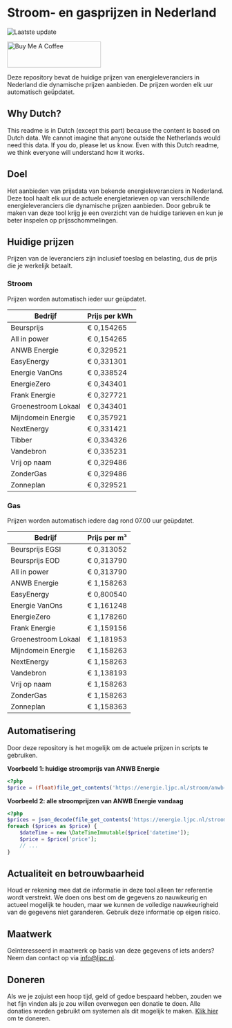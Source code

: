 # Stroom- en gasprijzen in Nederland

![Laatste update](https://img.shields.io/badge/laatste%20update-2025--10--14%2021%3A00%20CET-brightgreen)

<a href="https://www.buymeacoffee.com/Lars-" target="_blank"><img src="https://cdn.buymeacoffee.com/buttons/v2/default-orange.png" alt="Buy Me A Coffee" height="60" style="height: 60px !important;width: 217px !important;" ></a>

Deze repository bevat de huidige prijzen van energieleveranciers in Nederland die dynamische prijzen aanbieden. De prijzen worden elk uur automatisch geüpdatet.

## Why Dutch?

This readme is in Dutch (except this part) because the content is based on Dutch data. We cannot imagine that anyone outside the Netherlands would need this data. If you do, please let us know. Even with this Dutch readme, we think
everyone will understand how it works.

## Doel

Het aanbieden van prijsdata van bekende energieleveranciers in Nederland. Deze tool haalt elk uur de actuele energietarieven op van verschillende energieleveranciers die dynamische prijzen aanbieden. Door gebruik te maken van deze tool
krijg je een overzicht van de huidige tarieven en kun je beter inspelen op prijsschommelingen.

## Huidige prijzen

Prijzen van de leveranciers zijn inclusief toeslag en belasting, dus de prijs die je werkelijk betaalt.

### Stroom

Prijzen worden automatisch ieder uur geüpdatet.

 Bedrijf | Prijs per kWh 
---------|---------------
Beursprijs | € 0,154265
All in power | € 0,154265
ANWB Energie | € 0,329521
EasyEnergy | € 0,331301
Energie VanOns | € 0,338524
EnergieZero | € 0,343401
Frank Energie | € 0,327721
Groenestroom Lokaal | € 0,343401
Mijndomein Energie | € 0,357921
NextEnergy | € 0,331421
Tibber | € 0,334326
Vandebron | € 0,335231
Vrij op naam | € 0,329486
ZonderGas | € 0,329486
Zonneplan | € 0,329521


### Gas

Prijzen worden automatisch iedere dag rond 07.00 uur geüpdatet.

 Bedrijf | Prijs per m³ 
---------|--------------
Beursprijs EGSI | € 0,313052
Beursprijs EOD | € 0,313790
All in power | € 0,313790
ANWB Energie | € 1,158263
EasyEnergy | € 0,800540
Energie VanOns | € 1,161248
EnergieZero | € 1,178260
Frank Energie | € 1,159156
Groenestroom Lokaal | € 1,181953
Mijndomein Energie | € 1,158263
NextEnergy | € 1,158263
Vandebron | € 1,138193
Vrij op naam | € 1,158263
ZonderGas | € 1,158263
Zonneplan | € 1,158363


## Automatisering

Door deze repository is het mogelijk om de actuele prijzen in scripts te gebruiken.

**Voorbeeld 1: huidige stroomprijs van ANWB Energie**

```php
<?php
$price = (float)file_get_contents('https://energie.ljpc.nl/stroom/anwb-energie-nu.txt');

```

**Voorbeeld 2: alle stroomprijzen van ANWB Energie vandaag**

```php
<?php
$prices = json_decode(file_get_contents('https://energie.ljpc.nl/stroom/all-in-power-vandaag.json'),true);
foreach ($prices as $price) {
    $dateTime = new \DateTimeImmutable($price['datetime']);
    $price = $price['price'];
    // ...
}
```

## Actualiteit en betrouwbaarheid

Houd er rekening mee dat de informatie in deze tool alleen ter referentie wordt verstrekt. We doen ons best om de gegevens zo nauwkeurig en actueel mogelijk te houden, maar we kunnen de volledige nauwkeurigheid van de gegevens niet
garanderen. Gebruik deze informatie op eigen risico.

## Maatwerk

Geïnteresseerd in maatwerk op basis van deze gegevens of iets anders? Neem dan contact op
via [info@ljpc.nl](mailto:info@ljpc.nl?subject=Energie%20prijzen).

## Doneren

Als we je zojuist een hoop tijd, geld of gedoe bespaard hebben, zouden we het fijn vinden als je zou willen overwegen een
donatie te doen. Alle donaties worden gebruikt om systemen als dit mogelijk te
maken. [Klik hier](https://www.buymeacoffee.com/Lars-) om te doneren.
